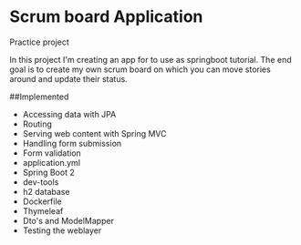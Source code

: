 # Scrum board Application

Practice project

In this project I'm creating an app for to use as springboot tutorial.
The end goal is to create my own scrum board on which you can move stories around and update their status.

##Implemented
* Accessing data with JPA
* Routing
* Serving web content with Spring MVC
* Handling form submission
* Form validation
* application.yml
* Spring Boot 2
* dev-tools
* h2 database
* Dockerfile
* Thymeleaf
* Dto's and ModelMapper
* Testing the weblayer


